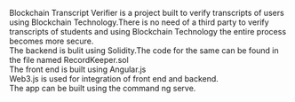 Blockchain Transcript Verifier is a project built to verify transcripts of users using Blockchain Technology.There is no need of a third party to verify transcripts of students and using Blockchain Technology the entire process becomes more secure.<br />
The backend is bulit using Solidity.The code for the same can be found in the file named RecordKeeper.sol<br />
The front end is built using Angular.js<br />
Web3.js is used for integration of front end and backend.<br />
The app can be built using the command ng serve.
